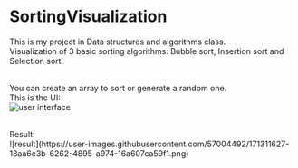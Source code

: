 # SortingVisualization
This is my project in Data structures and algorithms class.<br />
Visualization of 3 basic sorting algorithms: Bubble sort, Insertion sort and Selection sort.<br /><br />

You can create an array to sort or generate a random one.<br />
This is the UI:<br />
![user interface](https://user-images.githubusercontent.com/57004492/171311428-197829be-12e7-40f0-9f61-95474075d46d.png)

<br />
Result:<br />
![result](https://user-images.githubusercontent.com/57004492/171311627-18aa6e3b-6262-4895-a974-16a607ca59f1.png)

